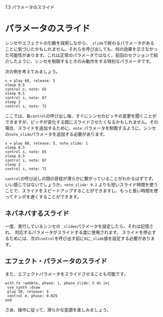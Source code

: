 7.3 パラメータのスライド

# パラメータのスライド

シンセやエフェクトの引数を探索しながら、`_slide`で終わるパラメータがあることに気づいたかもしれません。それらを呼び出しても、何の効果を示さなかった可能性があります。これは正常のパラメータではなく、前回のセクションで紹介したように、シンセを制御するときのみ動作をする特別なパラメータです。

次の例を考えてみましょう。

```
s = play 60, release: 5
sleep 0.5
control s, note: 65
sleep 0.5
control s, note: 67
sleep 3
control s, note: 72
```

ここでは、各`control`の呼び出し後、すぐにシンセのピッチの変更を聞くことができますが、ピッチが変化する間にスライドさせたくなるかもしれません。その場合、スライドを追加するために、`note:`パラメータを制御するように、シンセの`note_slide`パラメータを追加する必要があります。

```
s = play 60, release: 5, note_slide: 1
sleep 0.5
control s, note: 65
sleep 0.5
control s, note: 67
sleep 3
control s, note: 72
```

`control`の呼び出しの間の音程が滑らかに繋がっていることがわかるはずです。いい感じではないでしょうか。`note_slide: 0.2` よりも短いスライド時間を使うことで、スライドをスピードアップすることができますし、もっと長い時間を使ってテンポを遅くすることができます。

## ネバネバするスライド

一度、実行しているシンセの `_slidee`パラメータを設定したら、それは記憶され、
対応するパラメータがスライドする度に使用されます。
スライドを停止するためには、次の`control`を呼び出す前に`0`に`_slide`値を設定する必要があります。

## エフェクト・パラメータのスライド

また、エフェクトパラメータをスライドさせることも可能です。

```
with_fx :wobble, phase: 1, phase_slide: 5 do |e|
 use_synth :dsaw
 play 50, release: 5
 control e, phase: 0.025
end
```

さあ、操作に従って、滑らかな変調を楽しみましょう。

